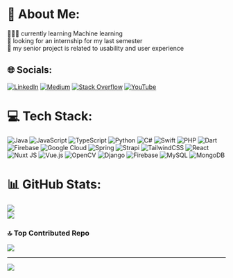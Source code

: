 # 💫 About Me:
👨🏻‍💻 currently learning Machine learning <br>💼 looking for an internship for my last semester <br>🎢 my senior project is related to usability and user experience 


## 🌐 Socials:
[![LinkedIn](https://img.shields.io/badge/LinkedIn-%230077B5.svg?logo=linkedin&logoColor=white)](https://linkedin.com/in/min-thuta-naing-8282831bb) [![Medium](https://img.shields.io/badge/Medium-12100E?logo=medium&logoColor=white)](https://medium.com/@@min-thuta-naing) [![Stack Overflow](https://img.shields.io/badge/-Stackoverflow-FE7A16?logo=stack-overflow&logoColor=white)](https://stackoverflow.com/users/30553663) [![YouTube](https://img.shields.io/badge/YouTube-%23FF0000.svg?logo=YouTube&logoColor=white)](https://youtube.com/@@nainaionearth) 

# 💻 Tech Stack:
![Java](https://img.shields.io/badge/java-%23ED8B00.svg?style=flat-square&logo=openjdk&logoColor=white) ![JavaScript](https://img.shields.io/badge/javascript-%23323330.svg?style=flat-square&logo=javascript&logoColor=%23F7DF1E) ![TypeScript](https://img.shields.io/badge/typescript-%23007ACC.svg?style=flat-square&logo=typescript&logoColor=white) ![Python](https://img.shields.io/badge/python-3670A0?style=flat-square&logo=python&logoColor=ffdd54) ![C#](https://img.shields.io/badge/c%23-%23239120.svg?style=flat-square&logo=csharp&logoColor=white) ![Swift](https://img.shields.io/badge/swift-F54A2A?style=flat-square&logo=swift&logoColor=white) ![PHP](https://img.shields.io/badge/php-%23777BB4.svg?style=flat-square&logo=php&logoColor=white) ![Dart](https://img.shields.io/badge/dart-%230175C2.svg?style=flat-square&logo=dart&logoColor=white) ![Firebase](https://img.shields.io/badge/firebase-%23039BE5.svg?style=flat-square&logo=firebase) ![Google Cloud](https://img.shields.io/badge/GoogleCloud-%234285F4.svg?style=flat-square&logo=google-cloud&logoColor=white) ![Spring](https://img.shields.io/badge/spring-%236DB33F.svg?style=flat-square&logo=spring&logoColor=white) ![Strapi](https://img.shields.io/badge/strapi-%232E7EEA.svg?style=flat-square&logo=strapi&logoColor=white) ![TailwindCSS](https://img.shields.io/badge/tailwindcss-%2338B2AC.svg?style=flat-square&logo=tailwind-css&logoColor=white) ![React](https://img.shields.io/badge/react-%2320232a.svg?style=flat-square&logo=react&logoColor=%2361DAFB) ![Nuxt JS](https://img.shields.io/badge/Nuxt-002E3B?style=flat-square&logo=nuxt.js&logoColor=#00DC82) ![Vue.js](https://img.shields.io/badge/vue.js-%2335495e.svg?style=flat-square&logo=vuedotjs&logoColor=%234FC08D) ![OpenCV](https://img.shields.io/badge/opencv-%23white.svg?style=flat-square&logo=opencv&logoColor=white) ![Django](https://img.shields.io/badge/django-%23092E20.svg?style=flat-square&logo=django&logoColor=white) ![Firebase](https://img.shields.io/badge/firebase-a08021?style=flat-square&logo=firebase&logoColor=ffcd34) ![MySQL](https://img.shields.io/badge/mysql-4479A1.svg?style=flat-square&logo=mysql&logoColor=white) ![MongoDB](https://img.shields.io/badge/MongoDB-%234ea94b.svg?style=flat-square&logo=mongodb&logoColor=white)
# 📊 GitHub Stats:
![](https://nirzak-streak-stats.vercel.app/?user=min-thuta-naing&theme=calm&hide_border=false)<br/>
![](https://github-readme-stats.vercel.app/api/top-langs/?username=min-thuta-naing&theme=calm&hide_border=false&include_all_commits=false&count_private=false&layout=compact)

### 🔝 Top Contributed Repo
![](https://github-contributor-stats.vercel.app/api?username=min-thuta-naing&limit=5&theme=calm&combine_all_yearly_contributions=true)

---
[![](https://visitcount.itsvg.in/api?id=min-thuta-naing&icon=2&color=2)](https://visitcount.itsvg.in)

<!-- Proudly created with GPRM ( https://gprm.itsvg.in ) -->
